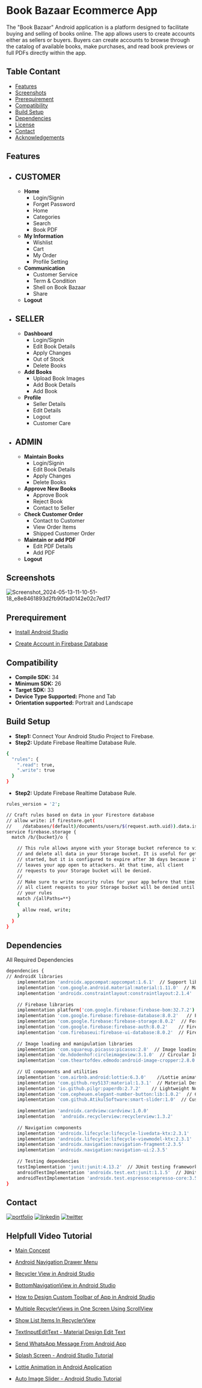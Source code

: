 
# Book Bazaar Ecommerce App

The "Book Bazaar" Android application is a platform designed to facilitate buying and selling of books online. The app allows users to create accounts either as sellers or buyers. Buyers can create accounts to browse through the catalog of available books, make purchases, and read book previews or full PDFs directly within the app.


## Table Contant
 - [Features](#Features)
 - [Screenshots]()
 - [Prerequirement]()
 - [Compatibility]()
 - [Build Setup]()
 - [Dependencies]()
 - [License]()
 - [Contact]()
 - [Acknowledgements]()
## Features

- **CUSTOMER**
   -
    - **Home**
        - Login/Signin
        - Forget Password
        - Home
        - Categories
        - Search
        - Book PDF
    - **My Information**
        - Wishlist
        - Cart
        - My Order
        - Profile Setting
    - **Communication**
        - Customer Service
        - Term & Condition
        - Shell on Book Bazaar
        - Share
    - **Logout**
  
- **SELLER**
   -
    - **Dashboard**
        - Login/Signin
        - Edit Book Details
        - Apply Changes
        - Out of Stock
        - Delete Books
    - **Add Books**
        - Upload Book Images
        - Add Book Details
        - Add Book
    - **Profile**
       - Seller Details
       - Edit Details
       - Logout
       - Customer Care

- **ADMIN**
   -
    - **Maintain Books**
        - Login/Signin
        - Edit Book Details
        - Apply Changes
        - Delete Books
    - **Approve New Books**
        - Approve Book
        - Reject Book
        - Contact to Seller
    - **Check Customer Order**
       - Contact to Customer
       - View Order Items
       - Shipped Customer Order
    - **Maintain or add PDF**
       - Edit PDF Details
       - Add PDF
    - **Logout**






## Screenshots

![Screenshot_2024-05-13-11-10-51-18_e8e8461893d2fb90fad0142e02c7ed17](https://github.com/subhadip420/Book-Bazaar-E-commerce-App/assets/136852368/0702b399-158e-48e8-9039-0e1d153bbacd)


## Prerequirement

 - [Install Android Studio](https://developer.android.com/studio)

  - [Create Account in Firebase Database](https://firebase.google.com/)
## Compatibility
- **Compile SDK:** 34
- **Minimum SDK:** 26
- **Target SDK:** 33
- **Device Type Supported:** Phone and Tab
- **Orientation supported:** Portrait and Landscape

## Build Setup
- **Step1:** Connect Your Android Studio Project to Firebase.
- **Step2:** Update Firebase Realtime Database Rule.

```bash
{
  "rules": {
    ".read": true,  
    ".write": true 
  }
}
```

- **Step2:** Update Firebase Realtime Database Rule.

```bash
rules_version = '2';

// Craft rules based on data in your Firestore database
// allow write: if firestore.get(
//    /databases/(default)/documents/users/$(request.auth.uid)).data.isAdmin;
service firebase.storage {
  match /b/{bucket}/o {

    // This rule allows anyone with your Storage bucket reference to view, edit,
    // and delete all data in your Storage bucket. It is useful for getting
    // started, but it is configured to expire after 30 days because it
    // leaves your app open to attackers. At that time, all client
    // requests to your Storage bucket will be denied.
    //
    // Make sure to write security rules for your app before that time, or else
    // all client requests to your Storage bucket will be denied until you Update
    // your rules
    match /{allPaths=**} 
    {
      allow read, write;
    }
  }
}
```
## Dependencies
All Required Dependencies

```bash
dependencies {
// AndroidX libraries
    implementation 'androidx.appcompat:appcompat:1.6.1'  // Support library for AndroidX
    implementation 'com.google.android.material:material:1.11.0'  // Material Design components for AndroidX
    implementation 'androidx.constraintlayout:constraintlayout:2.1.4'  // Layout manager for AndroidX
    
    // Firebase libraries
    implementation platform('com.google.firebase:firebase-bom:32.7.2')  // Firebase Bill of Materials
    implementation 'com.google.firebase:firebase-database:8.0.2'   // Firebase Realtime Database
    implementation 'com.google.firebase:firebase-storage:8.0.2'  // For Firebase Storage
    implementation 'com.google.firebase:firebase-auth:8.0.2'    // Firebase Authentication
    implementation 'com.firebaseui:firebase-ui-database:8.0.2'  // Firebase UI for Realtime Database
    
    // Image loading and manipulation libraries
    implementation 'com.squareup.picasso:picasso:2.8'  // Image loading and caching library
    implementation 'de.hdodenhof:circleimageview:3.1.0'  // Circular ImageView library
    implementation 'com.theartofdev.edmodo:android-image-cropper:2.8.0'  // Image cropping library
    
    // UI components and utilities
    implementation 'com.airbnb.android:lottie:6.3.0'    //Lottie animations
    implementation 'com.github.rey5137:material:1.3.1'  // Material Design components
    implementation 'io.github.pilgr:paperdb:2.7.2'    // Lightweight NoSQL database
    implementation 'com.cepheuen.elegant-number-button:lib:1.0.2'  // Custom number input buttons
    implementation 'com.github.AtikulSoftware:smart-slider:1.0'  // Customizable slider component
    
    implementation 'androidx.cardview:cardview:1.0.0'
    implementation  'androidx.recyclerview:recyclerview:1.3.2'
    
    // Navigation components
    implementation 'androidx.lifecycle:lifecycle-livedata-ktx:2.3.1'   // LiveData support library
    implementation 'androidx.lifecycle:lifecycle-viewmodel-ktx:2.3.1'  // ViewModel support library
    implementation 'androidx.navigation:navigation-fragment:2.3.5'     // Navigation fragment library
    implementation 'androidx.navigation:navigation-ui:2.3.5'            // Navigation UI library
    
    // Testing dependencies
    testImplementation 'junit:junit:4.13.2'  // JUnit testing framework
    androidTestImplementation 'androidx.test.ext:junit:1.1.5'  // JUnit testing extension for Android
    androidTestImplementation 'androidx.test.espresso:espresso-core:3.5.1'  // Espresso UI testing library
}
```
## Contact
[![portfolio](https://img.shields.io/badge/my_portfolio-000?style=for-the-badge&logo=ko-fi&logoColor=white)](https://katherineoelsner.com/)
[![linkedin](https://img.shields.io/badge/linkedin-0A66C2?style=for-the-badge&logo=linkedin&logoColor=white)](https://www.linkedin.com/)
[![twitter](https://img.shields.io/badge/twitter-1DA1F2?style=for-the-badge&logo=twitter&logoColor=white)](https://twitter.com/)


## Helpfull Video Tutorial



 - [Main Concept](https://youtube.com/playlist?list=PLxefhmF0pcPlqmH_VfWneUjfuqhreUz-O&si=cayZ4w-6U4Fb4Ajf)

 - [Android Navigation Drawer Menu](https://youtu.be/D5Ha9S5SVsw?si=DC-cxIcdNf6sj1kC)

 - [Recycler View in Android Studio](https://youtube.com/playlist?list=PLirRGafa75rSMDp5bORq_eHjMLKqJ2EYO&si=CZTPUqWHEb8K4Vtr)

  - [BottomNavigationView in Android Studio](https://youtu.be/KJhYqe04bGo?si=nDuDa6AVOVhcp-Gp)

- [How to Design Custom Toolbar of App in Android Studio](https://youtu.be/o35gogTi8lY?si=ymevyYz1sr8IhPDt)

 - [Multiple RecyclerViews in One Screen Using ScrollView](https://youtu.be/CXfXFHuQIWo?si=G-RCKcSNqLOeRNlO)

 - [Show List Items In RecyclerView](https://youtu.be/DlaSiftrWeA?si=9F2GZWrQFz4b2nFT)

 - [TextInputEditText - Material Design Edit Text](https://youtu.be/CXfXFHuQIWo?si=G-RCKcSNqLOeRNlO)

 - [Send WhatsApp Message From Android App](https://youtu.be/vykAvFlSeVQ?si=Fo9oDIi31JPMc9o_)  

  - [Splash Screen - Android Studio Tutorial](https://youtu.be/Q0gRqbtFLcw?si=VfAVSLav277ZidNt)  

 - [Lottie Animation in Android Application](https://youtu.be/ccpm3X74LcY?si=yZGgxm-0IueTn33n)  

- [Auto Image Slider - Android Studio Tutorial](https://youtu.be/qeXFuOx0oJA?si=10o7WwA-lwshjL4K)  
